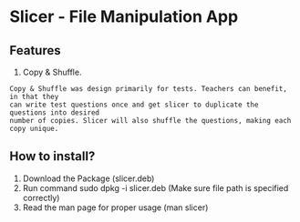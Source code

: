 # Slicer - File Manipulation App

## Features
1. Copy & Shuffle. 

```
Copy & Shuffle was design primarily for tests. Teachers can benefit, in that they 
can write test questions once and get slicer to duplicate the questions into desired
number of copies. Slicer will also shuffle the questions, making each copy unique.
```

## How to install?
1. Download the Package (slicer.deb)
2. Run command sudo dpkg -i slicer.deb (Make sure file path is specified correctly)
3. Read the man page for proper usage (man slicer)
